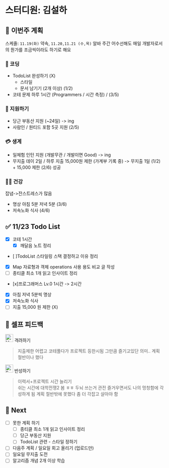 # 스터디원: 김설하

## 🚀 이번주 계획

스케줄: `11.19(화)` 약속, `11.20,11.21 (수,목)` 알바 주간 어수선해도 매일 개발자로서의 뭔가를 조금씩이라도 하기로 해요

### 👾 코딩

- TodoList 완성하기 (X)
  - 스타일
  - 문서 남기기 (2개 이상) (1/2)
- 코테 문제 하루 1시간 (Programmers / 시간 측정) / (3/5)

### 🪪 지원하기

- 당근 부동산 지원 (~24일) -> ing
- 사람인 / 원티드 포함 5곳 지원 (2/5)

### 💳 생계

- 일체험 인턴 지원 (개발무관 / 개발이면 Good) -> ing
- 무지출 데이 2일 / 하루 지출 15,000원 제한 (가계부 기록 중) -> 무지출 1일 (1/2) + 15,000 제한 (2/6) 성공

### 🧘‍♀️ 건강

잡념->잔스트레스가 많음

- 명상 아침 5분 저녁 5분 (3/6)
- 저속노화 식사 (4/6)

## ✅ 11/23 Todo List

- [x] 코테 1시간
  - [x] 깨달음 노트 정리
- [ ]TodoList 스타일링 스택 결정하고 이유 정리
- [x] Map 자료형과 객체 operations 사용 용도 비교 글 작성
- [ ] 종티클 최소 1개 읽고 인사이트 정리
- [x]프로그래머스 Lv.0 1시간 -> 2시간
- [x] 아침 저녁 5분씩 명상
- [x] 저속노화 식사
- [ ] 지출 15,000 원 제한 (X)

## 🎉 셀프 피드백

<img src="https://raw.githubusercontent.com/Tarikul-Islam-Anik/Animated-Fluent-Emojis/master/Emojis/Smilies/Hugging%20Face.png" alt="Hugging Face" width="25" height="25"> 격려하기</img>

> 지출제한 어렵고 코테풀다가 프로젝트 등한시됨 그만큼 즐기고있단 의미..
> 계획 절반이나 했다

<img src="https://raw.githubusercontent.com/Tarikul-Islam-Anik/Animated-Fluent-Emojis/master/Emojis/Smilies/Face%20with%20Monocle.png" alt="Face with Monocle" width="25" height="25"> 반성하기</img>

> 이력서+프로젝트 시간 늘리기  
> 쉬는 시간에 대학전쟁2 봄 ㅎㅎ 두뇌 쓰는거 관전 즐거우면서도 나의 멍청함에 각성하게 됨
> 계획 절반밖에 못했다 좀 더 각잡고 살아야 함

## 🌱 Next

- [ ] 못한 계획 하기
  - [ ] 종티클 최소 1개 읽고 인사이트 정리
  - [ ] 당근 부동산 지원
  - [ ] TodoList 관련 - 스타일 정하기
- [ ] 다음주 계획 / 일요일 회고 올리기 (업로드만)
- [ ] 일요일 무지출 도전
- [ ] 알고리즘 개념 2개 이상 학습
